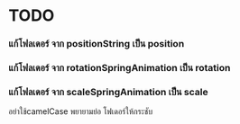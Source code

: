 # TODO

### แก้โฟลเดอร์ จาก positionString เป็น position
### แก้โฟลเดอร์ จาก rotationSpringAnimation เป็น rotation
### แก้โฟลเดอร์ จาก scaleSpringAnimation เป็น scale

อย่าใช้camelCase พยายามย่อ โฟเดอร์ให้กระชับ